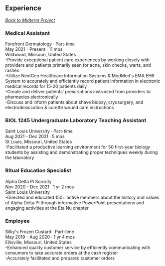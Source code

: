 ## **Experience** 
*[Back to Midterm Project](https://github.com/rosawessel/midterm/blob/main/README.md)*

### **Medical Assistant**  
Forefront Dermatology · Part-time  
May 2021 - Present · 11 mos   
Wildwood, Missouri, United States  
-Provide exceptional patient care experiences by working closely with providers and patients primarily seen for acne, skin checks, warts, and rashes  
-Utilize NextGen Healthcare Information Systems & ModMed's EMA EHR System to accurately and efficiently record patient information in electronic medical records for 15-20 patients daily  
-Create and deliver patients’ prescriptions instructed from providers to pharmacies electronically  
-Discuss and inform patients about shave biopsy, cryosurgery, and electrodesiccation & curette wound care instructions

### **BIOL 1245 Undergraduate Laboratory Teaching Assistant**
Saint Louis University · Part-time  
Aug 2021 - Dec 2021 · 5 mos  
St Louis, Missouri, United States  
-Facilitated a productive learning environment for 50 first-year biology students by assisting and demonstrating proper techniques weekly during the laboratory

### **Ritual Education Specialist**
Alpha Delta Pi Sorority  
Nov 2020 - Dec 2021 · 1 yr 2 mos  
Saint Louis University  
-Directed and educated 150+ active members about the history and values of Alpha Delta Pi through informative PowerPoint presentations and engaging activities at the Eta Nu chapter

### **Employee**
Silky's Frozen Custard · Part-time  
May 2019 - Aug 2020 · 1 yr 4 mos  
Ellisville, Missouri, United States  
-Enhanced quality customer service by efficiently communicating with consumers to take accurate orders at the cash register  
-Accurately facilitated and prepared customer orders  
